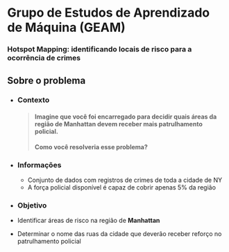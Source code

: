 # Grupo de Estudos de Aprendizado de Máquina (GEAM)
### Hotspot Mapping: identificando locais de risco para a ocorrência de crimes

## Sobre o problema
 - ### **Contexto**
    > #### Imagine que você foi encarregado para decidir quais áreas da região de Manhattan devem receber mais patrulhamento policial. 
   > **Como você resolveria esse problema?**

 - ### **Informações**
   - Conjunto de dados com registros de crimes de toda a cidade de NY
   - A força policial disponível é capaz de cobrir apenas 5% da região
 
 - ### **Objetivo**
  - Identificar áreas de risco na região de **Manhattan**
  - Determinar o nome das ruas da cidade que deverão receber reforço no patrulhamento policial
